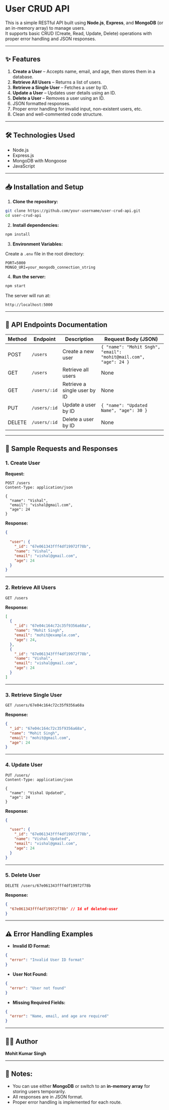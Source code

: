 
# User CRUD API

This is a simple RESTful API built using **Node.js**, **Express**, and **MongoDB** (or an in-memory array) to manage users.  
It supports basic CRUD (Create, Read, Update, Delete) operations with proper error handling and JSON responses.

---

## ✨ Features

1. **Create a User** – Accepts name, email, and age, then stores them in a database.
2. **Retrieve All Users** – Returns a list of users.
3. **Retrieve a Single User** – Fetches a user by ID.
4. **Update a User** – Updates user details using an ID.
5. **Delete a User** – Removes a user using an ID.
6. JSON formatted responses.
7. Proper error handling for invalid input, non-existent users, etc.
8. Clean and well-commented code structure.

---

## 🛠️ Technologies Used

- Node.js
- Express.js
- MongoDB with Mongoose
- JavaScript

---

## 📥 Installation and Setup

1. **Clone the repository:**

```bash
git clone https://github.com/your-username/user-crud-api.git
cd user-crud-api
```

2. **Install dependencies:**

```bash
npm install
```

3. **Environment Variables:**

Create a `.env` file in the root directory:

```
PORT=5000
MONGO_URI=your_mongodb_connection_string
```


4. **Run the server:**

```bash
npm start
```

The server will run at:

```
http://localhost:5000
```

---

## 📑 API Endpoints Documentation

| Method | Endpoint           | Description                       | Request Body (JSON)                          |
|-------|--------------------|-----------------------------------|---------------------------------------------|
| POST  | `/users`            | Create a new user                 | `{ "name": "Mohit Sngh", "email": "mohit@mail.com", "age": 24 }` |
| GET   | `/users`            | Retrieve all users                | None                                        |
| GET   | `/users/:id`        | Retrieve a single user by ID      | None                                        |
| PUT   | `/users/:id`        | Update a user by ID               | `{ "name": "Updated Name", "age": 30 }`     |
| DELETE| `/users/:id`        | Delete a user by ID               | None                                        |

---

## 📄 Sample Requests and Responses

### 1. **Create User**

**Request:**

```http
POST /users
Content-Type: application/json

{
  "name": "Vishal",
  "email": "vishal@gmail.com",
  "age": 24
}
```

**Response:**

```json
{
  
  "user": {
    "_id": "67e061343fff4df19972f78b",
    "name": "Vishal",
    "email": "vishal@gmail.com",
    "age": 24
  }
}
```

---

### 2. **Retrieve All Users**

```http
GET /users
```

**Response:**

```json
[
  {
    "_id": "67e04c164c72c35f9356a68a",
    "name": "Mohit Singh",
    "email": "mohit@example.com",
    "age": 24,
  },
  {
    "_id": "67e061343fff4df19972f78b",
    "name": "Vishal",
    "email": "vishal@gmail.com",
    "age": 24
  }
]
```

---

### 3. **Retrieve Single User**

```http
GET /users/67e04c164c72c35f9356a68a
```

**Response:**

```json
{
  "_id": "67e04c164c72c35f9356a68a",
  "name": "Mohit Singh",
  "email": "mohit@gmail.com",
  "age": 24
}
```

---

### 4. **Update User**

```http
PUT /users/
Content-Type: application/json

{
  "name": "Vishal Updated",
  "age": 24
}
```

**Response:**

```json
{
  
  "user": {
    "_id": "67e061343fff4df19972f78b",
    "name": "Vishal Updated",
    "email": "vishal@gmail.com",
    "age": 24
  }
}
```

---

### 5. **Delete User**

```http
DELETE /users/67e061343fff4df19972f78b
```

**Response:**

```json
{
  "67e061343fff4df19972f78b" // Id of deleted-user
}
```

---

## ⚠️ Error Handling Examples

- **Invalid ID Format:**

```json
{
  "error": "Invalid User ID format"
}
```

- **User Not Found:**

```json
{
  "error": "User not found"
}
```

- **Missing Required Fields:**

```json
{
  "error": "Name, email, and age are required"
}
```

---

## 🧑‍💻 Author

**Mohit Kumar Singh**

---

## 📢 Notes:

- You can use either **MongoDB** or switch to an **in-memory array** for storing users temporarily.
- All responses are in JSON format.
- Proper error handling is implemented for each route.

